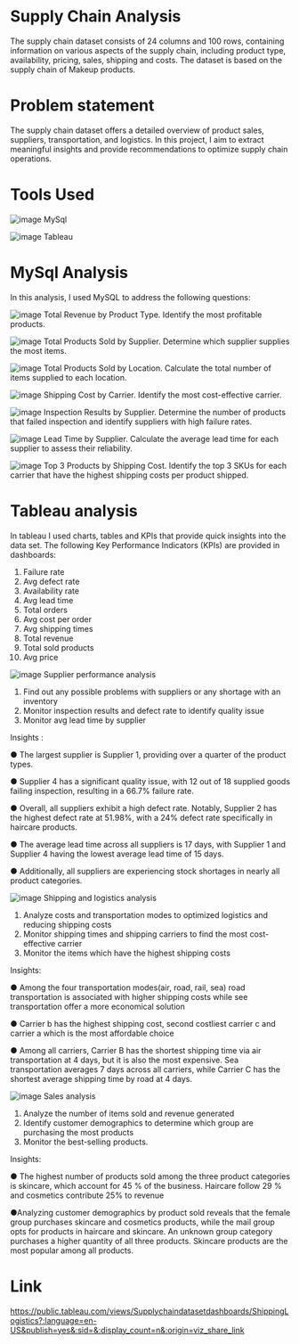 # Supply Chain Analysis 
The supply chain dataset consists of 24 columns and 100 rows, containing information on various aspects of the supply chain, including product type, availability, pricing, sales, shipping and costs. The dataset is based on the supply chain of Makeup products. 
# Problem statement 
The supply chain dataset offers a detailed overview of product sales, suppliers, transportation, and logistics. In this project, I aim to extract meaningful insights and provide recommendations to optimize supply chain operations.
# Tools Used
![image](https://github.com/Dianamod/Projects/assets/171150402/084cad91-a310-4841-9de1-eccd70f7f12c)
MySql

![image](https://github.com/Dianamod/Projects/assets/171150402/98c373c3-424f-45cb-b03a-6d40f765b584)
Tableau
# MySql Analysis 
In this analysis, I used MySQL to address the following questions:

![image](https://github.com/Dianamod/Projects/assets/171150402/35455d39-f93c-40ca-86a7-4903c535c3c4)
Total Revenue by Product Type. Identify the most profitable products.

![image](https://github.com/Dianamod/Projects/assets/171150402/8459b773-43b0-49b6-88a9-1b51cba69e98)
Total Products Sold by Supplier. Determine which supplier supplies the most items.

![image](https://github.com/Dianamod/Projects/assets/171150402/3d2ab343-96d5-4bb6-a979-343e10d94fe5)
Total Products Sold by Location. Calculate the total number of items supplied to each location.

![image](https://github.com/Dianamod/Projects/assets/171150402/eb254650-8daa-48bf-b83c-0cd57c3bbb8b)
Shipping Cost by Carrier. Identify the most cost-effective carrier.

![image](https://github.com/Dianamod/Projects/assets/171150402/ae03dfbb-38ce-4900-b2ea-f5f856e99330)
Inspection Results by Supplier. Determine the number of products that failed inspection and identify suppliers with high failure rates.

![image](https://github.com/Dianamod/Projects/assets/171150402/ac330813-038a-4aaa-8f93-674e174b4031)
Lead Time by Supplier. Calculate the average lead time for each supplier to assess their reliability.

![image](https://github.com/Dianamod/Projects/assets/171150402/9446c38c-13f4-420a-961e-6c5fab0eac0f)
Top 3 Products by Shipping Cost. Identify the top 3 SKUs for each carrier that have the highest shipping costs per product shipped.

# Tableau analysis 
In tableau I used charts, tables and KPIs that provide quick insights into the data set. 
The following Key Performance Indicators (KPIs) are provided in dashboards:
1.	Failure rate 
2.	Avg defect rate
3.	Availability rate
4.	Avg lead time 
5.	Total orders
6.	Avg cost per order
7.	Avg shipping times
8.	Total revenue 
9.	Total sold products
10.	Avg price

![image](https://github.com/Dianamod/Projects/assets/171150402/1156c76d-bb8b-47bc-8c42-1e22f729149b)
Supplier performance analysis
1.	Find out any possible problems with suppliers or any shortage with an inventory 
2.	Monitor inspection results and defect rate to identify quality issue
3.	Monitor avg lead time by supplier

Insights :

● The largest supplier is Supplier 1, providing over a quarter of the product types.

● Supplier 4 has a significant quality issue, with 12 out of 18 supplied goods failing inspection, resulting in a 66.7% failure rate. 

● Overall, all suppliers exhibit a high defect rate. Notably, Supplier 2 has the highest defect rate at 51.98%, with a 24% defect rate specifically in haircare products. 

● The average lead time across all suppliers is 17 days, with Supplier 1 and Supplier 4 having the lowest average lead time of 15 days. 

● Additionally, all suppliers are experiencing stock shortages in nearly all product categories.

![image](https://github.com/Dianamod/Projects/assets/171150402/b4dbee84-da1b-478f-a3b8-f34828c2b8b6)
Shipping and logistics analysis

1.	Analyze costs and transportation modes to optimized logistics and reducing shipping costs
2.	Monitor shipping times and shipping carriers to find the most cost-effective carrier 
3.	Monitor the items which have the highest shipping costs 

Insights:

● Among the four transportation modes(air, road, rail, sea) road transportation is associated with higher shipping costs while see transportation offer a more economical solution 

● Carrier b has the highest shipping cost, second costliest carrier c and carrier a which is the most affordable choice

● Among all carriers, Carrier B has the shortest shipping time via air transportation at 4 days, but it is also the most expensive. Sea transportation averages 7 days across all carriers, while Carrier C has the shortest average shipping time by road at 4 days.

![image](https://github.com/Dianamod/Projects/assets/171150402/db79c988-9a4d-493b-b1d7-311c22824060)
Sales analysis 

1.	Analyze the number of items sold and revenue generated
2.	Identify customer demographics to determine which group are purchasing the most products
3.	Monitor the best-selling products.

Insights:

● The highest number of products sold among the three product categories is skincare, which account for 45 % of the business. Haircare follow 29 %  and cosmetics contribute 25% to revenue

●Analyzing customer demographics by product sold reveals that the female group purchases skincare and cosmetics products, while the mail group opts for products in haircare and skincare. An unknown group category purchases a higher quantity of all three products. Skincare products are the most popular among all products.

# Link 
https://public.tableau.com/views/Supplychaindatasetdashboards/ShippingLogistics?:language=en-US&publish=yes&:sid=&:display_count=n&:origin=viz_share_link
